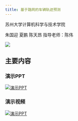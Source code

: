 ```yaml
---
title: 基于路网的车辆轨迹预测
---
```

苏州大学计算机科学与技术学院

朱国迎 夏鹏 陈天昂   指导老师：陈伟

![](/_post/hello-world/car-1621270399360.jpg)

## 主要内容

### 演示PPT



[![演示PPT](/_post/hello-world/s1.png)](https://baidu.com)


### 演示视频

[![演示PPT](/_post/hello-world/s2.png)](https://baidu.com)

